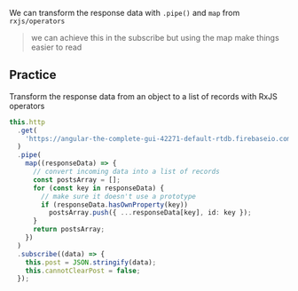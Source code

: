 We can transform the response data with `.pipe()` and `map` from `rxjs/operators`

> we can achieve this in the subscribe but using the map make things easier to read

## Practice 

Transform the response data from an object to a list of records with RxJS operators 

```ts
this.http
  .get(
    'https://angular-the-complete-gui-42271-default-rtdb.firebaseio.com/posts.json'
  )
  .pipe(
    map((responseData) => {
      // convert incoming data into a list of records
      const postsArray = [];
      for (const key in responseData) {
        // make sure it doesn't use a prototype
        if (responseData.hasOwnProperty(key))
          postsArray.push({ ...responseData[key], id: key });
      }
      return postsArray;
    })
  )
  .subscribe((data) => {
    this.post = JSON.stringify(data);
    this.cannotClearPost = false;
  });
```